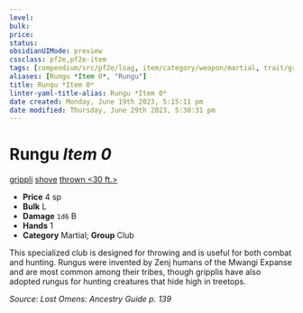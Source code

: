 ```yaml
---
level:
bulk:
price:
status:
obsidianUIMode: preview
cssclass: pf2e,pf2e-item
tags: [compendium/src/pf2e/loag, item/category/weapon/martial, trait/grippli, trait/shove, trait/thrown-30-ft]
aliases: [Rungu *Item 0*, "Rungu"]
title: Rungu *Item 0*
linter-yaml-title-alias: Rungu *Item 0*
date created: Monday, June 19th 2023, 5:15:11 pm
date modified: Thursday, June 29th 2023, 5:30:31 pm
---
```


# Rungu *Item 0*

[grippli](rules/traits/grippli-b2.md) [shove](rules/traits/shove.md) [thrown <30 ft.>](rules/traits/thrown.md)  

- **Price** 4 sp
- **Bulk** L
- **Damage** `1d6` B
- **Hands** 1
- **Category** Martial; **Group** Club

This specialized club is designed for throwing and is useful for both combat and hunting. Rungus were invented by Zenj humans of the Mwangi Expanse and are most common among their tribes, though gripplis have also adopted rungus for hunting creatures that hide high in treetops.

*Source: Lost Omens: Ancestry Guide p. 139*

